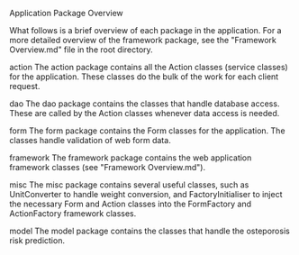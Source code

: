 Application Package Overview

What follows is a brief overview of each package in the application. For a more detailed overview of the framework package, see the "Framework Overview.md" file in the root directory.

action
The action package contains all the Action classes (service classes) for the application. These classes do the bulk of the work for each client request.

dao
The dao package contains the classes that handle database access. These are called by the Action classes whenever data access is needed.

form
The form package contains the Form classes for the application. The classes handle validation of web form data.

framework
The framework package contains the web application framework classes (see "Framework Overview.md").

misc
The misc package contains several useful classes, such as UnitConverter to handle weight conversion, and FactoryInitialiser to inject the necessary Form and Action classes into the FormFactory and ActionFactory framework classes.

model
The model package contains the classes that handle the osteporosis risk prediction.